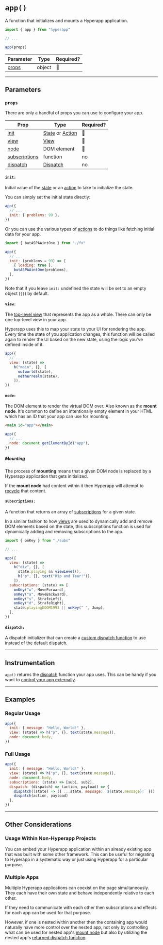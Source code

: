# `app()`

A function that initializes and mounts a Hyperapp application.

```js
import { app } from "hyperapp"

// ...

app(props)
```

| Parameter       | Type   | Required?
| --------------- | ------ | ---------
| [props](#props) | object | :100:

---

## Parameters

### `props`

There are only a handful of props you can use to configure your app.

| Prop                            | Type                                                                      | Required?
| ------------------------------- | ------------------------------------------------------------------------- | ---------
| [init](#init)                   | [State](../architecture/state.md) or [Action](../architecture/actions.md) | :100:
| [view](#view)                   | [View](../architecture/views.md)                                          | :100:
| [node](#node)                   | DOM element                                                               | :100:
| [subscriptions](#subscriptions) | function                                                                  | no
| [dispatch](#dispatch)           | [Dispatch](../architecture/dispatch.md)                                   | no

#### `init:`

Initial value of the [state](../architecture/state.md) or an [action](../architecture/actions.md) to take to initialize the state.

You can simply set the initial state directly:

```js
app({
  // ...
  init: { problems: 99 },
})
```
<!-- The initial state is a play on Jay-Z's song "99 Problems". -->

Or you can use the various types of [actions](../architecture/actions.md) to do things like fetching initial data for your app.

```js
import { butASPAAintOne } from "./fx"

app({
  // ...
  init: (problems = 99) => [
    { loading: true },
    butASPAAintOne(problems),
  ],
})
```
<!-- The initial action taken is a play on Jay-Z's song "99 Problems". -->

Note that if you leave `init:` undefined the state will be set to an empty object (`{}`) by default.

#### `view:`

The [top-level view](../architecture/views.md#top-level-view) that represents the app as a whole. There can only be one top-level view in your app.

Hyperapp uses this to map your state to your UI for rendering the app. Every time the state of you application changes, this function will be called again to render the UI based on the new state, using the logic you've defined inside of it.

```js
app({
  // ...
  view: (state) =>
    h("main", {}, [
      outworld(state),
      netherrealm(state),
    ]),
})
```
<!-- "Outworld" and "Netherrealm" are two of several realms in the "Mortal Kombat" videogame series. -->

#### `node:`

The DOM element to render the virtual DOM over. Also known as the **mount node**. It's common to define an intentionally empty element in your HTML which has an ID that your app can use for mounting.

```html
<main id="app"></main>
```

```js
app({
  // ...
  node: document.getElementById("app"),
})
```

##### Mounting

The process of **mounting** means that a given DOM node is replaced by a Hyperapp application that gets initialized.

If the **mount node** had content within it then Hyperapp will attempt to [recycle](../architecture/views.md#recycling) that content.

#### `subscriptions:`

A function that returns an array of [subscriptions](../architecture/subscriptions.md) for a given state.

In a similar fashion to how [views](../architecture/views.md) are used to dynamically add and remove DOM elements based on the state, this subscriptions function is used for dynamically adding and removing subscriptions to the app.

```js
import { onKey } from "./subs"

// ...

app({
  view: (state) =>
    h("div", {}, [
      state.playing && viewLevel(),
      h("p", {}, text("Rip and Tear!")),
    ]),
  subscriptions: (state) => [
    onKey("w", MoveForward),
    onKey("a", MoveBackward),
    onKey("s", StrafeLeft),
    onKey("d", StrafeRight),
    state.playingDOOM1993 || onKey(" ", Jump),
  ],
})
```
<!-- The 1993 videogame DOOM did not have jumping as a movement option. "Rip and Tear!" was one of the infamous quotes of the protagonist DoomGuy in the 1996 Doom comic "Knee Deep in the Dead". -->

#### `dispatch:`

A dispatch initializer that can create a [custom dispatch function](../architecture/dispatch.md#custom-dispatching) to use instead of the default dispatch.

---

## Instrumentation

`app()` returns the [dispatch](../architecture/dispatch.md) function your app uses. This can be handy if you want to [control your app externally](#usage-within-non-hyperapp-projects).

---

## Examples

### Regular Usage

```js
app({
  init: { message: "Hello, World!" },
  view: (state) => h("p", {}, text(state.message)),
  node: document.body,
})
```
<!-- A "Hello, World!" program is traditionally the first program you would write when learning a new programming language. -->

### Full Usage

```js
app({
  init: { message: "Hello, World!" },
  view: (state) => h("p", {}, text(state.message)),
  node: document.body,
  subscriptions: (state) => [sub1, sub2],
  dispatch: (dispatch) => (action, payload) => {
    dispatch((state) => ({ ...state, message: `${state.message}!` }))
    dispatch(action, payload)
  },
})
```

---

## Other Considerations

### Usage Within Non-Hyperapp Projects

You can embed your Hyperapp application within an already existing app that was built with some other framework. This can be useful for migrating to Hyperapp in a systematic way or just using Hyperapp for a particular purpose.

### Multiple Apps

Multiple Hyperapp applications can coexist on the page simultaneously. They each have their own state and behave independently relative to each other.

If they need to communicate with each other then subscriptions and effects for each app can be used for that purpose.

However, if one is nested within another then the containing app would naturally have more control over the nested app, not only by controlling what can be used for nested app's [mount node](#node) but also by utilizing the nested app's [returned dispatch function](#instrumentation).
